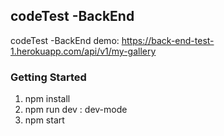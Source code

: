 ## codeTest -BackEnd

codeTest -BackEnd demo: https://back-end-test-1.herokuapp.com/api/v1/my-gallery

### Getting Started

1. npm install
2. npm run dev : dev-mode
3. npm start
